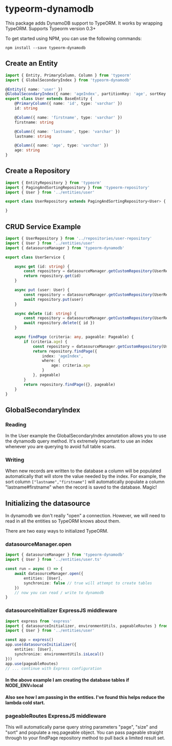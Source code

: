 # typeorm-dynamodb

This package adds DynamoDB support to TypeORM.  It works by wrapping TypeORM.
Supports Typeorm version 0.3+

To get started using NPM, you can use the following commands:

```
npm install --save typeorm-dynamodb
```

## Create an Entity

```typescript
import { Entity, PrimaryColumn, Column } from 'typeorm'
import { GlobalSecondaryIndex } from 'typeorm-dynamodb'

@Entity({ name: 'user' })
@GlobalSecondaryIndex({ name: 'ageIndex', partitionKey: 'age', sortKey: ['lastname','firstname'] })
export class User extends BaseEntity {
    @PrimaryColumn({ name: 'id', type: 'varchar' })
    id: string

    @Column({ name: 'firstname', type: 'varchar' })
    firstname: string

    @Column({ name: 'lastname', type: 'varchar' })
    lastname: string

    @Column({ name: 'age', type: 'varchar' })
    age: string
}

```

## Create a Repository

```typescript
import { EntityRepository } from 'typeorm'
import { PagingAndSortingRepository } from 'typeorm-repository'
import { User } from '../entities/user'

export class UserRepository extends PagingAndSortingRepository<User> {

}
```

## CRUD Service Example

```typescript
import { UserRepository } from '../repositories/user-repository'
import { User } from '../entities/user'
import { datasourceManager } from 'typeorm-dynamodb'

export class UserService {

    async get (id: string) {
        const repository = datasourceManager.getCustomRepository(UserRepository, User)
        return repository.get(id)
    }

    async put (user: User) {
        const repository = datasourceManager.getCustomRepository(UserRepository, User)
        await repository.put(user)
    }

    async delete (id: string) {
        const repository = datasourceManager.getCustomRepository(UserRepository, User)
        await repository.delete({ id })
    }

    async findPage (criteria: any, pageable: Pageable) {
        if (criteria.age) {
            const repository = datasourceManager.getCustomRepository(UserRepository, User)
            return repository.findPage({
                index: 'ageIndex',
                where: {
                    age: criteria.age
                }
            }, pageable)
        }
        return repository.findPage({}, pageable)
    }
}
```

## GlobalSecondaryIndex

### Reading
In the User example the GlobalSecondaryIndex annotation allows you to use the dynamodb query method.  It's extremely important to 
use an index whenever you are querying to avoid full table scans.  

### Writing
When new records are written to the database a column will be populated automatically that will store the value needed by the index.
For example, the sort column ```["lastname","firstname"]``` will automatically populate a column "lastname#firstname" when the record is 
saved to the database.  Magic!

## Initializing the datasource
In dynamodb we don't really "open" a connection.  However, we will need to read in all the entities so TypeORM knows about them.

There are two easy ways to initialized TypeORM.

### datasourceManager.open
```typescript
import { datasourceManager } from 'typeorm-dynamodb'
import { User } from '../entities/user.ts'

const run = async () => {
    await datasourceManager.open({
        entities: [User],
        synchronize: false // true will attempt to create tables
    })
    // now you can read / write to dynamodb
}

```

### datasourceInitializer ExpressJS middleware

```typescript
import express from 'express'
import { datasourceInitializer, environmentUtils, pageableRoutes } from 'typeorm-dynamodb'
import { User } from '../entities/user'

const app = express()
app.use(datasourceInitializer({
    entities: [User],
    synchronize: environmentUtils.isLocal()
}))
app.use(pageableRoutes)
// ... continue with Express configuration

```
#### In the above example I am creating the database tables if NODE_ENV=local
#### Also see how I am passing in the entities.  I've found this helps reduce the lambda cold start.

### pageableRoutes ExpressJS middleware

This will automatically parse query string parameters "page", "size" and "sort" and populate a req.pageable object.
You can pass pageable straight through to your findPage repository method to pull back a limited result set.
